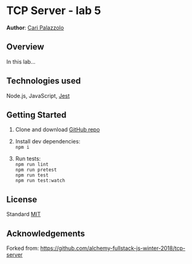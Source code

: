 # TCP Server - lab 5

**Author**: [Cari Palazzolo](https://github.com/caripizza)

## Overview
In this lab...

## Technologies used
Node.js, JavaScript, [Jest](https://www.npmjs.com/package/jest)

## Getting Started
1. Clone and download [GitHub repo](https://github.com/caripizza/tcp-server)
1. Install dev dependencies:\
`npm i`

3. Run tests:\
`npm run lint`\
`npm run pretest`\
`npm run test`\
`npm run test:watch`

## License
Standard [MIT](/license.txt)

## Acknowledgements
Forked from: https://github.com/alchemy-fullstack-js-winter-2018/tcp-server